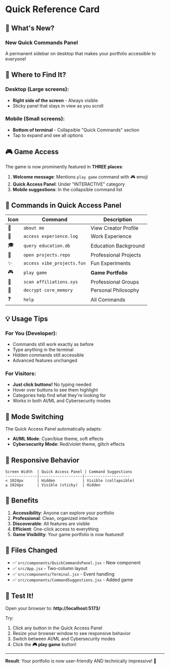 # Quick Reference Card

## 🎉 What's New?

### New Quick Commands Panel
A permanent sidebar on desktop that makes your portfolio accessible to everyone!

## 📍 Where to Find It?

### Desktop (Large screens):
- **Right side of the screen** - Always visible
- Sticky panel that stays in view as you scroll

### Mobile (Small screens):
- **Bottom of terminal** - Collapsible "Quick Commands" section
- Tap to expand and see all options

## 🎮 Game Access

The game is now prominently featured in **THREE places**:

1. **Welcome message**: Mentions `play game` command with 🎮 emoji
2. **Quick Access Panel**: Under "INTERACTIVE" category
3. **Mobile suggestions**: In the collapsible command list

## 🎨 Commands in Quick Access Panel

| Icon | Command | Description |
|------|---------|-------------|
| 👤 | `about me` | View Creator Profile |
| 💼 | `access experience.log` | Work Experience |
| 🎓 | `query education.db` | Education Background |
| 🚀 | `open projects.repo` | Professional Projects |
| ✨ | `access vibe_projects.fun` | Fun Experiments |
| 🎮 | `play game` | **Game Portfolio** |
| 🤝 | `scan affiliations.sys` | Professional Groups |
| 💭 | `decrypt core_memory` | Personal Philosophy |
| ❓ | `help` | All Commands |

## 💡 Usage Tips

### For You (Developer):
- Commands still work exactly as before
- Type anything in the terminal
- Hidden commands still accessible
- Advanced features unchanged

### For Visitors:
- **Just click buttons!** No typing needed
- Hover over buttons to see them highlight
- Categories help find what they're looking for
- Works in both AI/ML and Cybersecurity modes

## 🔄 Mode Switching

The Quick Access Panel automatically adapts:
- **AI/ML Mode**: Cyan/blue theme, soft effects
- **Cybersecurity Mode**: Red/violet theme, glitch effects

## 📱 Responsive Behavior

```
Screen Width  | Quick Access Panel | Command Suggestions
--------------|-------------------|--------------------
< 1024px      | Hidden            | Visible (collapsible)
≥ 1024px      | Visible (sticky)  | Hidden
```

## 🚀 Benefits

1. **Accessibility**: Anyone can explore your portfolio
2. **Professional**: Clean, organized interface
3. **Discoverable**: All features are visible
4. **Efficient**: One-click access to everything
5. **Game Visibility**: Your game portfolio is now featured!

## 📂 Files Changed

- ✅ `src/components/QuickCommandsPanel.jsx` - New component
- ✅ `src/App.jsx` - Two-column layout
- ✅ `src/components/Terminal.jsx` - Event handling
- ✅ `src/components/CommandSuggestions.jsx` - Added game

## 🧪 Test It!

Open your browser to: **http://localhost:5173/**

Try:
1. Click any button in the Quick Access Panel
2. Resize your browser window to see responsive behavior
3. Switch between AI/ML and Cybersecurity modes
4. Click the **🎮 play game** button!

---

**Result**: Your portfolio is now user-friendly AND technically impressive! 🎉
